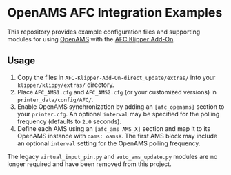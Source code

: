 # OpenAMS AFC Integration Examples

This repository provides example configuration files and supporting modules for
using [OpenAMS](https://github.com/lindnjoe/OpenAMS) with the
[AFC Klipper Add-On](https://github.com/lindnjoe/AFC-Klipper-Add-On).

## Usage

1. Copy the files in `AFC-Klipper-Add-On-direct_update/extras/` into your
   `klipper/klippy/extras/` directory.
2. Place `AFC_AMS1.cfg` and `AFC_AMS2.cfg` (or your customized versions) in
   `printer_data/config/AFC/`.
3. Enable OpenAMS synchronization by adding an `[afc_openams]` section to your
   `printer.cfg`. An optional `interval` may be specified for the polling
   frequency (defaults to `2.0` seconds).
4. Define each AMS using an `[afc_ams AMS_X]` section and map it to its
   OpenAMS instance with `oams: oamsX`.
   The first AMS block may include an optional `interval` setting for the
   OpenAMS polling frequency.

The legacy `virtual_input_pin.py` and `auto_ams_update.py` modules are no longer
required and have been removed from this project.
